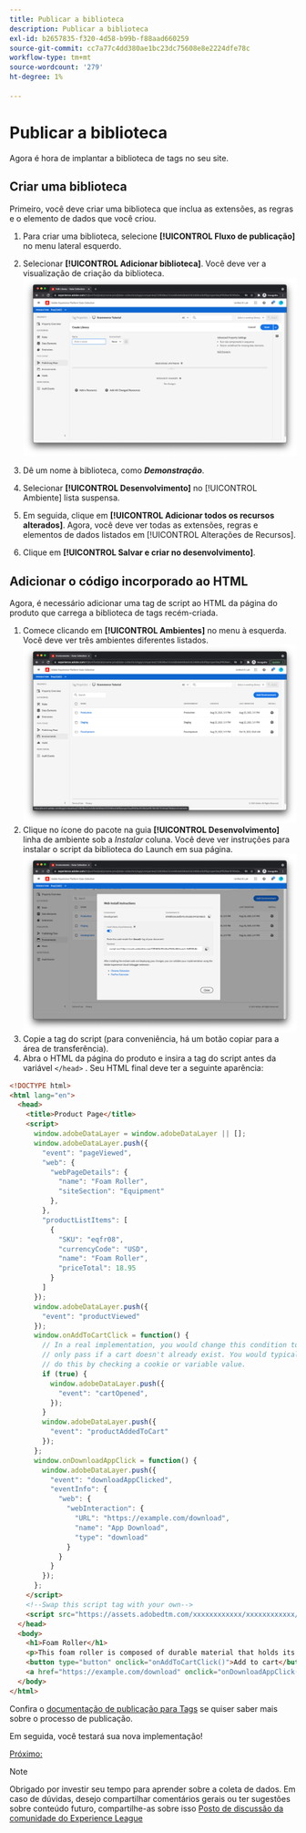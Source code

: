 ```yaml
---
title: Publicar a biblioteca
description: Publicar a biblioteca
exl-id: b2657835-f320-4d58-b99b-f88aad660259
source-git-commit: cc7a77c4dd380ae1bc23dc75608e8e2224dfe78c
workflow-type: tm+mt
source-wordcount: '279'
ht-degree: 1%

---
```


# Publicar a biblioteca

Agora é hora de implantar a biblioteca de tags no seu site.

## Criar uma biblioteca

Primeiro, você deve criar uma biblioteca que inclua as extensões, as regras e o elemento de dados que você criou.

1. Para criar uma biblioteca, selecione **[!UICONTROL Fluxo de publicação]** no menu lateral esquerdo.
1. Selecionar **[!UICONTROL Adicionar biblioteca]**. Você deve ver a visualização de criação da biblioteca.
   ![criação da biblioteca de tags](../assets/tags-library-creation.png)

1. Dê um nome à biblioteca, como **_Demonstração_**.
1. Selecionar **[!UICONTROL Desenvolvimento]** no [!UICONTROL Ambiente] lista suspensa.
1. Em seguida, clique em **[!UICONTROL Adicionar todos os recursos alterados]**.
Agora, você deve ver todas as extensões, regras e elementos de dados listados em [!UICONTROL Alterações de Recursos].
1. Clique em **[!UICONTROL Salvar e criar no desenvolvimento]**.

## Adicionar o código incorporado ao HTML

Agora, é necessário adicionar uma tag de script ao HTML da página do produto que carrega a biblioteca de tags recém-criada.

1. Comece clicando em **[!UICONTROL Ambientes]** no menu à esquerda. Você deve ver três ambientes diferentes listados.
   ![Ambientes de tags](../assets/tags-environments.png)
1. Clique no ícone do pacote na guia **[!UICONTROL Desenvolvimento]** linha de ambiente sob a _Instalar_ coluna. Você deve ver instruções para instalar o script da biblioteca do Launch em sua página.
   ![Instruções de instalação de tags](../assets/tags-installation-instructions.png)
1. Copie a tag do script (para conveniência, há um botão copiar para a área de transferência).
1. Abra o HTML da página do produto e insira a tag do script antes da variável `</head>` . Seu HTML final deve ter a seguinte aparência:

```html
<!DOCTYPE html>
<html lang="en">
  <head>
    <title>Product Page</title>
    <script>
      window.adobeDataLayer = window.adobeDataLayer || [];
      window.adobeDataLayer.push({
        "event": "pageViewed",
        "web": {
          "webPageDetails": {
            "name": "Foam Roller",
            "siteSection": "Equipment"
          },
        },
        "productListItems": [
          {
            "SKU": "eqfr08",
            "currencyCode": "USD",
            "name": "Foam Roller",
            "priceTotal": 18.95
          }
        ]
      });
      window.adobeDataLayer.push({
        "event": "productViewed"
      });
      window.onAddToCartClick = function() {
        // In a real implementation, you would change this condition to 
        // only pass if a cart doesn't already exist. You would typically 
        // do this by checking a cookie or variable value.
        if (true) {
          window.adobeDataLayer.push({
            "event": "cartOpened",
          });
        }
        window.adobeDataLayer.push({
          "event": "productAddedToCart"
        });
      };
      window.onDownloadAppClick = function() {
        window.adobeDataLayer.push({
          "event": "downloadAppClicked",
          "eventInfo": {
            "web": {
              "webInteraction": {
                "URL": "https://example.com/download",
                "name": "App Download",
                "type": "download"
              }
            }
          }
        });
      };
    </script>
    <!--Swap this script tag with your own-->
    <script src="https://assets.adobedtm.com/xxxxxxxxxxxx/xxxxxxxxxxxx/launch-xxxxxxxxxxxx-development.min.js" async></script>
  </head>
  <body>
    <h1>Foam Roller</h1>
    <p>This foam roller is composed of durable material that holds its shape and delivers deep tissue therapy. Purchase now for only $18.95!</p>
    <button type="button" onclick="onAddToCartClick()">Add to cart</button>
    <a href="https://example.com/download" onclick="onDownloadAppClick()">Download the app</a>
  </body>
</html>
```

Confira o [documentação de publicação para Tags](https://experienceleague.adobe.com/docs/experience-platform/tags/publish/overview.html) se quiser saber mais sobre o processo de publicação.

Em seguida, você testará sua nova implementação!

[Próximo: ](../test-the-implementation.md)

>[!NOTE]
>
>Obrigado por investir seu tempo para aprender sobre a coleta de dados. Em caso de dúvidas, desejo compartilhar comentários gerais ou ter sugestões sobre conteúdo futuro, compartilhe-as sobre isso [Posto de discussão da comunidade do Experience League](https://experienceleaguecommunities.adobe.com/t5/adobe-experience-platform-launch/tutorial-discussion-use-adobe-experience-platform-data/m-p/543877)

